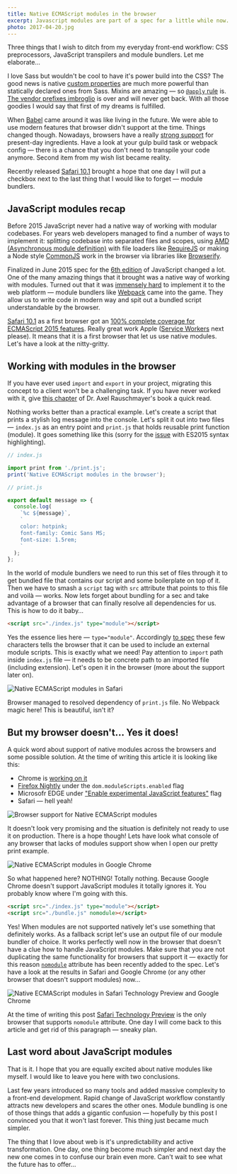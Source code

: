 ```yaml
---
title: Native ECMAScript modules in the browser
excerpt: Javascript modules are part of a spec for a little while now. I took us a while to see a first implementation in a web platform. Finally, we got it!
photo: 2017-04-20.jpg
---
```


Three things that I wish to ditch from my everyday front-end workflow: CSS preprocessors, JavaScript transpilers and module bundlers. Let me elaborate…

I love Sass but wouldn't be cool to have it's power build into the CSS? The good news is native [custom properties](https://pawelgrzybek.com/css-custom-properties-explained/) are much more powerful than statically declared ones from Sass. Mixins are amazing — so [`@apply` rule](https://pawelgrzybek.com/css-mixins-with-apply-rule/) is. [The vendor prefixes imbroglio](https://www.chromium.org/blink#vendor-prefixes) is over and will never get back. With all those goodies I would say that first of my dreams is fulfilled.

When [Babel](https://babeljs.io/) came around it was like living in the future. We were able to use modern features that browser didn't support at the time. Things changed though. Nowadays, browsers have a really [strong support](https://kangax.github.io/compat-table/es6/) for present-day ingredients. Have a look at your gulp build task or webpack config — there is a chance that you don't need to transpile your code anymore. Second item from my wish list became reality.

Recently released [Safari 10.1](https://developer.apple.com/library/content/releasenotes/General/WhatsNewInSafari/Articles/Safari_10_1.html) brought a hope that one day I will put a checkbox next to the last thing that I would like to forget — module bundlers.

## JavaScript modules recap

Before 2015 JavaScript never had a native way of working with modular codebases. For years web developers managed to find a number of ways to implement it: splitting codebase into separated files and scopes, using [AMD (Asynchronous module definition)](https://en.wikipedia.org/wiki/Asynchronous_module_definition) with file loaders like [RequireJS](http://requirejs.org/) or making a Node style [CommonJS](https://en.wikipedia.org/wiki/CommonJS) work in the browser via libraries like [Browserify](http://browserify.org/).

Finalized in June 2015 spec for the [6th edition](http://www.ecma-international.org/ecma-262/6.0/) of JavaScript changed a lot. One of the many amazing things that it brought was a native way of working with modules. Turned out that it was [immensely hard](https://blog.whatwg.org/js-modules) to implement it to the web platform — module bundlers like [Webpack](https://webpack.js.org/) came into the game. They allow us to write code in modern way and spit out a bundled script understandable by the browser.

[Safari 10.1](https://developer.apple.com/library/content/releasenotes/General/WhatsNewInSafari/Articles/Safari_10_1.html) as a first browser got an [100% complete coverage for ECMAScript 2015 features](https://kangax.github.io/compat-table/es6/#safari10_1). Really great work Apple ([Service Workers](https://jakearchibald.github.io/isserviceworkerready/) next please). It means that it is a first browser that let us use native modules. Let's have a look at the nitty-gritty.

## Working with modules in the browser

If you have ever used `import` and `export` in your project, migrating this concept to a client won't be a challenging task. If you have never worked with it, give [this chapter](http://exploringjs.com/es6/ch_modules.html) of Dr. Axel Rauschmayer's book a quick read.

Nothing works better than a practical example. Let's create a script that prints a stylish log message into the console. Let's split it out into two files — `index.js` as an entry point and `print.js` that holds reusable print function (module). It goes something like this (sorry for the [issue](https://github.com/jneen/rouge/issues/432) with ES2015 syntax highlighting).

```js
// index.js

import print from './print.js';
print('Native ECMAScript modules in the browser');
```

```js
// print.js

export default message => {
  console.log(
    `%c ${message}`,
    `
    color: hotpink;
    font-family: Comic Sans MS;
    font-size: 1.5rem;
    `
  );
};
```

In the world of module bundlers we need to run this set of files through it to get bundled file that contains our script and some boilerplate on top of it. Then we have to smash a `script` tag with `src` attribute that points to this file and voilà — works. Now lets forget about bundling for a sec and take advantage of a browser that can finally resolve all dependencies for us. This is how to do it baby…

```html
<script src="./index.js" type="module"></script>
```

Yes the essence lies here — `type="module"`. Accordingly [to spec](https://html.spec.whatwg.org/multipage/scripting.html#script-type-module-example-1) these few characters tells the browser that it can be used to include an external module scripts. This is exactly what we need! Pay attention to `import` path inside `index.js` file — it needs to be concrete path to an imported file (including extension). Let's open it in the browser (more about the support later on).

![Native ECMAScript modules in Safari](/photos/2017-04-20-1.jpg)

Browser managed to resolved dependency of `print.js` file. No Webpack magic here! This is beautiful, isn't it?

## But my browser doesn't… Yes it does!

A quick word about support of native modules across the browsers and some possible solution. At the time of writing this article it is looking like this:

- Chrome is [working on it](https://www.chromestatus.com/feature/5365692190687232)
- [Firefox Nightly](https://www.mozilla.org/en-GB/firefox/channel/desktop/) under the `dom.moduleScripts.enabled` flag
- Microsofr EDGE under ["Enable experimental JavaScript features"](https://developer.microsoft.com/en-us/microsoft-edge/platform/status/moduleses6/?q=module) flag
- Safari — hell yeah!

![Browser support for Native ECMAScript modules](/photos/2017-04-20-2.jpg)

It doesn't look very promising and the situation is definitely not ready to use it on production. There is a hope though! Lets have look what console of any browser that lacks of modules support show when I open our pretty print example.

![Native ECMAScript modules in Google Chrome](/photos/2017-04-20-3.jpg)

So what happened here? NOTHING! Totally nothing. Because Google Chrome doesn't support JavaScript modules it totally ignores it. You probably know where I'm going with this.

```html
<script src="./index.js" type="module"></script>
<script src="./bundle.js" nomodule></script>
```

Yes! When modules are not supported natively let's use something that definitely works. As a fallback script let's use an output file of our module bundler of choice. It works perfectly well now in the browser that doesn't have a clue how to handle JavaScript modules. Make sure that you are not duplicating the same functionality for browsers that support it — exactly for this reason [`nomodule`](https://html.spec.whatwg.org/multipage/scripting.html#attr-script-nomodule) attribute has been recently added to the spec. Let's have a look at the results in Safari and Google Chrome (or any other browser that doesn't support modules) now…

![Native ECMAScript modules in Safari Technology Preview and Google Chrome](/photos/2017-04-20-4.jpg)

At the time of writing this post [Safari Technology Preview](https://developer.apple.com/safari/technology-preview/) is the only browser that supports `nomodule` attribute. One day I will come back to this article and get rid of this paragraph — sneaky plan.

## Last word about JavaScript modules

That is it. I hope that you are equally excited about native modules like myself. I would like to leave you here with two conclusions.

Last few years introduced so many tools and added massive complexity to a front-end development. Rapid change of JavaScript workflow constantly attracts new developers and scares the other ones. Module bundling is one of those things that adds a gigantic confusion — hopefully by this post I convinced you that it won't last forever. This thing just became much simpler.

The thing that I love about web is it's unpredictability and active transformation. One day, one thing become much simpler and next day the new one comes in to confuse our brain even more. Can't wait to see what the future has to offer…
